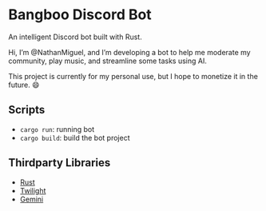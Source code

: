 # Bangboo Discord Bot

An intelligent Discord bot built with Rust.

Hi, I’m @NathanMiguel, and I’m developing a bot to help me moderate my community, play music, and streamline some tasks using AI.

This project is currently for my personal use, but I hope to monetize it in the future. 😄

## Scripts

- `cargo run`: running bot
- `cargo build`: build the bot project

## Thirdparty Libraries

- [Rust](https://www.rust-lang.org/)
- [Twilight](https://crates.io/crates/twilight)
- [Gemini](https://ai.google.dev/gemini-api/docs)
